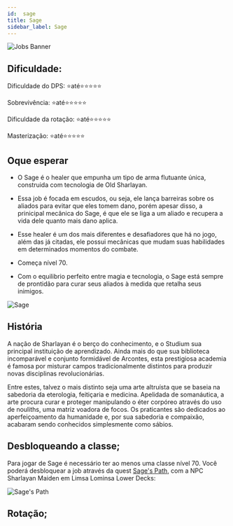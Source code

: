 ```yaml
---
id:  sage
title: Sage
sidebar_label: Sage
---
```


![Jobs Banner](https://i.imgur.com/dX4UQ0n.png)

## Dificuldade: 
 Dificuldade do DPS: ⭐até⭐⭐⭐⭐⭐ 

 Sobrevivência: ⭐até⭐⭐⭐⭐⭐

 Dificuldade da rotação: ⭐até⭐⭐⭐⭐⭐

 Masterização: ⭐até⭐⭐⭐⭐⭐
## Oque esperar

- O Sage é o healer que empunha um tipo de arma flutuante única, construida com tecnologia de Old Sharlayan.

- Essa job é focada em escudos, ou seja, ele lança barreiras sobre os aliados para evitar que eles tomem dano, porém apesar disso, a prinicipal mecânica do Sage, é que ele se liga a um aliado e recupera a vida dele quanto mais dano aplica. 

- Esse healer é um dos mais diferentes e desafiadores que há no jogo, além das já citadas, ele possui mecânicas que mudam suas habilidades em determinados momentos do combate.

- Começa nível 70.

- Com o equilibrio perfeito entre magia e tecnologia, o Sage está sempre de prontidão para curar seus aliados à medida que retalha seus inimigos.

![Sage](https://i.imgur.com/d2ThHSc.png)

## História

A nação de Sharlayan é o berço do conhecimento, e o Studium sua principal instituição de aprendizado. Ainda mais do que sua biblioteca incomparável e conjunto formidável de Arcontes, esta prestigiosa academia é famosa por misturar campos tradicionalmente distintos para produzir novas disciplinas revolucionárias. 

Entre estes, talvez o mais distinto seja uma arte altruísta que se baseia na sabedoria da eterologia, feitiçaria e medicina. Apelidada de somanáutica, a arte procura curar e proteger manipulando o éter corpóreo através do uso de nouliths, uma matriz voadora de focos. Os praticantes são dedicados ao aperfeiçoamento da humanidade e, por sua sabedoria e compaixão, acabaram sendo conhecidos simplesmente como sábios.

## Desbloqueando a classe;

Para jogar de Sage é necessário ter ao menos uma classe nível 70. Você poderá desbloquear a job através da quest [Sage's Path](https://na.finalfantasyxiv.com/lodestone/playguide/db/quest/a8635882d27/), com a NPC Sharlayan Maiden em Limsa Lominsa Lower Decks:

![Sage's Path](https://i.imgur.com/5JLE31J.png)

## Rotação;




